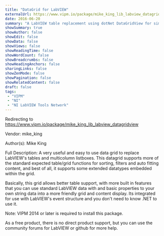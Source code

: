 ```yaml
---
title: "DataGrid for LabVIEW"
externalUrl: https://www.vipm.io/package/mike_king_lib_labview_datagridview
date: 2016-06-20
summary: "A LabVIEW table replacement using dotNet DataGridView for simple and easy use in LabVIEW."
showSummary: true
showAuthor: false
showEdit: false
showData: false
showViews: false
showReadingTime: false
showWordCount: false
showBreadcrumbs: false
showHeadingAnchors: false
sharingLinks: false
showZenMode: false
showPagination: false
showRelatedContent: false
draft: false
tags:
 - "VIPM"
 - "NI"
 - "NI LabVIEW Tools Network"
---
```


Redirecting to https://www.vipm.io/package/mike_king_lib_labview_datagridview

Vendor: mike_king

Author(s): Mike King
 
Full Description:
A very useful and easy to use data grid to replace LabVIEW's tables and multicolumn listboxes. This datagrid supports more of the standard expected table/grid functions for sorting, filters and auto fitting content, and best of all, it supports some extended datatypes embedded within the grid.

Basically, this grid allows better table support, with more built in features that you can use standard LabVIEW data with and basic properties to your own string data into a more friendly grid and content display.  Its integrated for use with LabVIEW's event structure and you don't need to know .NET to use it.

Note: VIPM 2014 or later is required to install this package.

As a free product, there is no direct product support, but you can use the community forums for LabVIEW or github for more help.